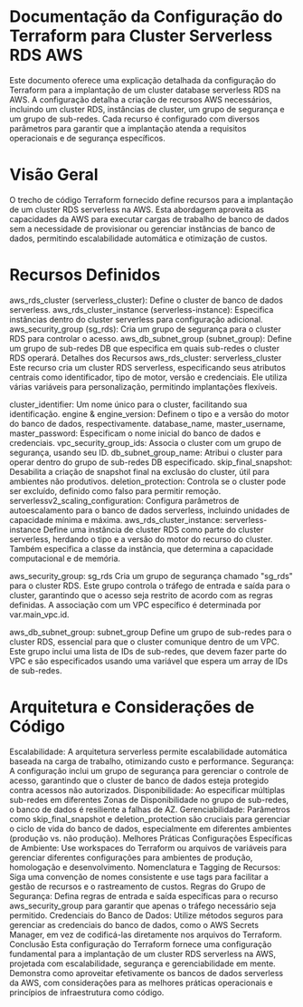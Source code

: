 # Documentação da Configuração do Terraform para Cluster Serverless RDS AWS
Este documento oferece uma explicação detalhada da configuração do Terraform para a implantação de um cluster database serverless RDS na AWS. A configuração detalha a criação de recursos AWS necessários, incluindo um cluster RDS, instâncias de cluster, um grupo de segurança e um grupo de sub-redes. Cada recurso é configurado com diversos parâmetros para garantir que a implantação atenda a requisitos operacionais e de segurança específicos.

# Visão Geral
O trecho de código Terraform fornecido define recursos para a implantação de um cluster RDS serverless na AWS. Esta abordagem aproveita as capacidades da AWS para executar cargas de trabalho de banco de dados sem a necessidade de provisionar ou gerenciar instâncias de banco de dados, permitindo escalabilidade automática e otimização de custos.

# Recursos Definidos
aws_rds_cluster (serverless_cluster): Define o cluster de banco de dados serverless.
aws_rds_cluster_instance (serverless-instance): Especifica instâncias dentro do cluster serverless para configuração adicional.
aws_security_group (sg_rds): Cria um grupo de segurança para o cluster RDS para controlar o acesso.
aws_db_subnet_group (subnet_group): Define um grupo de sub-redes DB que especifica em quais sub-redes o cluster RDS operará.
Detalhes dos Recursos
aws_rds_cluster: serverless_cluster
Este recurso cria um cluster RDS serverless, especificando seus atributos centrais como identificador, tipo de motor, versão e credenciais. Ele utiliza várias variáveis para personalização, permitindo implantações flexíveis.

cluster_identifier: Um nome único para o cluster, facilitando sua identificação.
engine & engine_version: Definem o tipo e a versão do motor do banco de dados, respectivamente.
database_name, master_username, master_password: Especificam o nome inicial do banco de dados e credenciais.
vpc_security_group_ids: Associa o cluster com um grupo de segurança, usando seu ID.
db_subnet_group_name: Atribui o cluster para operar dentro do grupo de sub-redes DB especificado.
skip_final_snapshot: Desabilita a criação de snapshot final na exclusão do cluster, útil para ambientes não produtivos.
deletion_protection: Controla se o cluster pode ser excluído, definido como falso para permitir remoção.
serverlessv2_scaling_configuration: Configura parâmetros de autoescalamento para o banco de dados serverless, incluindo unidades de capacidade mínima e máxima.
aws_rds_cluster_instance: serverless-instance
Define uma instância de cluster RDS como parte do cluster serverless, herdando o tipo e a versão do motor do recurso do cluster. Também especifica a classe da instância, que determina a capacidade computacional e de memória.

aws_security_group: sg_rds
Cria um grupo de segurança chamado "sg_rds" para o cluster RDS. Este grupo controla o tráfego de entrada e saída para o cluster, garantindo que o acesso seja restrito de acordo com as regras definidas. A associação com um VPC específico é determinada por var.main_vpc.id.

aws_db_subnet_group: subnet_group
Define um grupo de sub-redes para o cluster RDS, essencial para que o cluster comunique dentro de um VPC. Este grupo inclui uma lista de IDs de sub-redes, que devem fazer parte do VPC e são especificados usando uma variável que espera um array de IDs de sub-redes.

# Arquitetura e Considerações de Código
Escalabilidade: A arquitetura serverless permite escalabilidade automática baseada na carga de trabalho, otimizando custo e performance.
Segurança: A configuração inclui um grupo de segurança para gerenciar o controle de acesso, garantindo que o cluster de banco de dados esteja protegido contra acessos não autorizados.
Disponibilidade: Ao especificar múltiplas sub-redes em diferentes Zonas de Disponibilidade no grupo de sub-redes, o banco de dados é resiliente a falhas de AZ.
Gerenciabilidade: Parâmetros como skip_final_snapshot e deletion_protection são cruciais para gerenciar o ciclo de vida do banco de dados, especialmente em diferentes ambientes (produção vs. não produção).
Melhores Práticas
Configurações Específicas de Ambiente: Use workspaces do Terraform ou arquivos de variáveis para gerenciar diferentes configurações para ambientes de produção, homologação e desenvolvimento.
Nomenclatura e Tagging de Recursos: Siga uma convenção de nomes consistente e use tags para facilitar a gestão de recursos e o rastreamento de custos.
Regras do Grupo de Segurança: Defina regras de entrada e saída específicas para o recurso aws_security_group para garantir que apenas o tráfego necessário seja permitido.
Credenciais do Banco de Dados: Utilize métodos seguros para gerenciar as credenciais do banco de dados, como o AWS Secrets Manager, em vez de codificá-las diretamente nos arquivos do Terraform.
Conclusão
Esta configuração do Terraform fornece uma configuração fundamental para a implantação de um cluster RDS serverless na AWS, projetada com escalabilidade, segurança e gerenciabilidade em mente. Demonstra como aproveitar efetivamente os bancos de dados serverless da AWS, com considerações para as melhores práticas operacionais e princípios de infraestrutura como código.